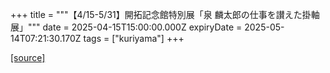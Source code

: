+++
title = """【4/15-5/31】開拓記念館特別展「泉 麟太郎の仕事を讃えた掛軸展」"""
date = 2025-04-15T15:00:00.000Z
expiryDate = 2025-05-14T07:21:30.170Z
tags = ["kuriyama"]
+++


[[source]](https://www.town.kuriyama.hokkaido.jp/soshiki/55/31491.html)
